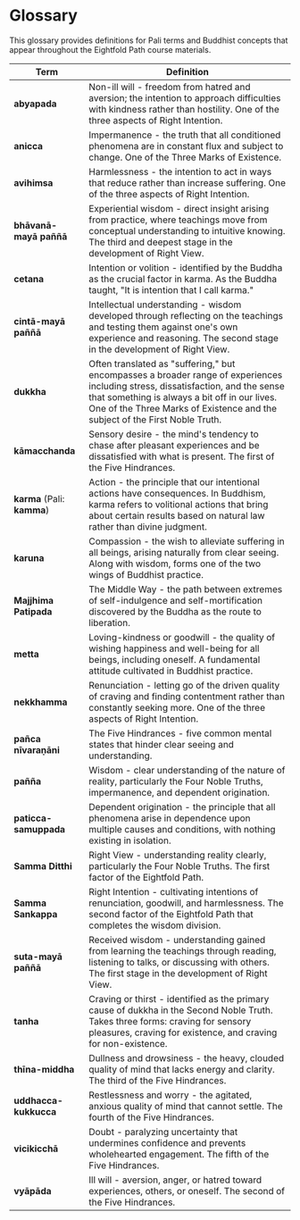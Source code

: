 # Glossary

This glossary provides definitions for Pali terms and Buddhist concepts that appear throughout the Eightfold Path course materials.

| Term | Definition |
|------|------------|
| **abyapada** | Non-ill will - freedom from hatred and aversion; the intention to approach difficulties with kindness rather than hostility. One of the three aspects of Right Intention. |
| **anicca** | Impermanence - the truth that all conditioned phenomena are in constant flux and subject to change. One of the Three Marks of Existence. |
| **avihimsa** | Harmlessness - the intention to act in ways that reduce rather than increase suffering. One of the three aspects of Right Intention. |
| **bhāvanā-mayā paññā** | Experiential wisdom - direct insight arising from practice, where teachings move from conceptual understanding to intuitive knowing. The third and deepest stage in the development of Right View. |
| **cetana** | Intention or volition - identified by the Buddha as the crucial factor in karma. As the Buddha taught, "It is intention that I call karma." |
| **cintā-mayā paññā** | Intellectual understanding - wisdom developed through reflecting on the teachings and testing them against one's own experience and reasoning. The second stage in the development of Right View. |
| **dukkha** | Often translated as "suffering," but encompasses a broader range of experiences including stress, dissatisfaction, and the sense that something is always a bit off in our lives. One of the Three Marks of Existence and the subject of the First Noble Truth. |
| **kāmacchanda** | Sensory desire - the mind's tendency to chase after pleasant experiences and be dissatisfied with what is present. The first of the Five Hindrances. |
| **karma** (Pali: **kamma**) | Action - the principle that our intentional actions have consequences. In Buddhism, karma refers to volitional actions that bring about certain results based on natural law rather than divine judgment. |
| **karuna** | Compassion - the wish to alleviate suffering in all beings, arising naturally from clear seeing. Along with wisdom, forms one of the two wings of Buddhist practice. |
| **Majjhima Patipada** | The Middle Way - the path between extremes of self-indulgence and self-mortification discovered by the Buddha as the route to liberation. |
| **metta** | Loving-kindness or goodwill - the quality of wishing happiness and well-being for all beings, including oneself. A fundamental attitude cultivated in Buddhist practice. |
| **nekkhamma** | Renunciation - letting go of the driven quality of craving and finding contentment rather than constantly seeking more. One of the three aspects of Right Intention. |
| **pañca nīvaraṇāni** | The Five Hindrances - five common mental states that hinder clear seeing and understanding. |
| **pañña** | Wisdom - clear understanding of the nature of reality, particularly the Four Noble Truths, impermanence, and dependent origination. |
| **paticca-samuppada** | Dependent origination - the principle that all phenomena arise in dependence upon multiple causes and conditions, with nothing existing in isolation. |
| **Samma Ditthi** | Right View - understanding reality clearly, particularly the Four Noble Truths. The first factor of the Eightfold Path. |
| **Samma Sankappa** | Right Intention - cultivating intentions of renunciation, goodwill, and harmlessness. The second factor of the Eightfold Path that completes the wisdom division. |
| **suta-mayā paññā** | Received wisdom - understanding gained from learning the teachings through reading, listening to talks, or discussing with others. The first stage in the development of Right View. |
| **tanha** | Craving or thirst - identified as the primary cause of dukkha in the Second Noble Truth. Takes three forms: craving for sensory pleasures, craving for existence, and craving for non-existence. |
| **thīna-middha** | Dullness and drowsiness - the heavy, clouded quality of mind that lacks energy and clarity. The third of the Five Hindrances. |
| **uddhacca-kukkucca** | Restlessness and worry - the agitated, anxious quality of mind that cannot settle. The fourth of the Five Hindrances. |
| **vicikicchā** | Doubt - paralyzing uncertainty that undermines confidence and prevents wholehearted engagement. The fifth of the Five Hindrances. |
| **vyāpāda** | Ill will - aversion, anger, or hatred toward experiences, others, or oneself. The second of the Five Hindrances. |